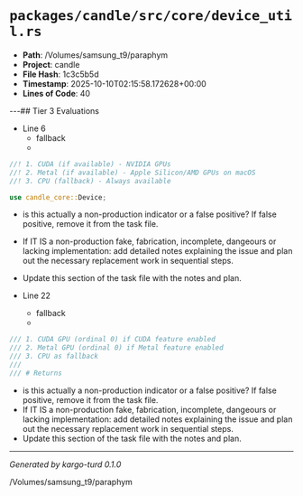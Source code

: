 # `packages/candle/src/core/device_util.rs`

- **Path**: /Volumes/samsung_t9/paraphym
- **Project**: candle
- **File Hash**: 1c3c5b5d  
- **Timestamp**: 2025-10-10T02:15:58.172628+00:00  
- **Lines of Code**: 40

---## Tier 3 Evaluations


- Line 6
  - fallback
  - 

```rust
//! 1. CUDA (if available) - NVIDIA GPUs
//! 2. Metal (if available) - Apple Silicon/AMD GPUs on macOS  
//! 3. CPU (fallback) - Always available

use candle_core::Device;
```

- is this actually a non-production indicator or a false positive? If false positive, remove it from the task file.
- If IT IS a non-production fake, fabrication, incomplete, dangeours or lacking implementation: add detailed notes explaining the issue and plan out the necessary replacement work in sequential steps. 
- Update this section of the task file with the notes and plan.


- Line 22
  - fallback
  - 

```rust
/// 1. CUDA GPU (ordinal 0) if CUDA feature enabled
/// 2. Metal GPU (ordinal 0) if Metal feature enabled
/// 3. CPU as fallback
///
/// # Returns
```

- is this actually a non-production indicator or a false positive? If false positive, remove it from the task file.
- If IT IS a non-production fake, fabrication, incomplete, dangeours or lacking implementation: add detailed notes explaining the issue and plan out the necessary replacement work in sequential steps. 
- Update this section of the task file with the notes and plan.

---

*Generated by kargo-turd 0.1.0*

/Volumes/samsung_t9/paraphym